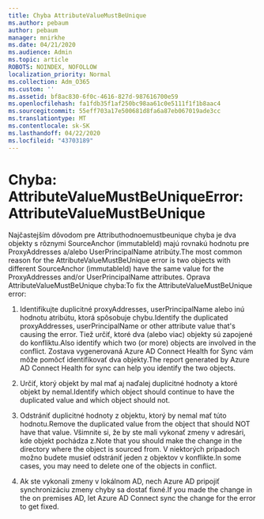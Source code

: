 ```yaml
---
title: Chyba AttributeValueMustBeUnique
ms.author: pebaum
author: pebaum
manager: mnirkhe
ms.date: 04/21/2020
ms.audience: Admin
ms.topic: article
ROBOTS: NOINDEX, NOFOLLOW
localization_priority: Normal
ms.collection: Adm_O365
ms.custom: ''
ms.assetid: bf8ac830-6f0c-4616-827d-987616700e59
ms.openlocfilehash: fa1fdb35f1af250bc98aa61c0e5111f1f1b8aac4
ms.sourcegitcommit: 55eff703a17e500681d8fa6a87eb067019ade3cc
ms.translationtype: MT
ms.contentlocale: sk-SK
ms.lasthandoff: 04/22/2020
ms.locfileid: "43703189"
---
```

# <a name="error-attributevaluemustbeunique"></a><span data-ttu-id="5e177-102">Chyba: AttributeValueMustBeUnique</span><span class="sxs-lookup"><span data-stu-id="5e177-102">Error: AttributeValueMustBeUnique</span></span>

<span data-ttu-id="5e177-103">Najčastejším dôvodom pre Attributhodnoemustbeunique chyba je dva objekty s rôznymi SourceAnchor (immutableId) majú rovnakú hodnotu pre ProxyAddresses a/alebo UserPrincipalName atribúty.</span><span class="sxs-lookup"><span data-stu-id="5e177-103">The most common reason for the AttributeValueMustBeUnique error is two objects with different SourceAnchor (immutableId) have the same value for the ProxyAddresses and/or UserPrincipalName attributes.</span></span> <span data-ttu-id="5e177-104">Oprava AttributeValueMustBeUnique chyba:</span><span class="sxs-lookup"><span data-stu-id="5e177-104">To fix the AttributeValueMustBeUnique error:</span></span>
  
1. <span data-ttu-id="5e177-105">Identifikujte duplicitné proxyAddresses, userPrincipalName alebo inú hodnotu atribútu, ktorá spôsobuje chybu.</span><span class="sxs-lookup"><span data-stu-id="5e177-105">Identify the duplicated proxyAddresses, userPrincipalName or other attribute value that's causing the error.</span></span> <span data-ttu-id="5e177-106">Tiež určiť, ktoré dva (alebo viac) objekty sú zapojené do konfliktu.</span><span class="sxs-lookup"><span data-stu-id="5e177-106">Also identify which two (or more) objects are involved in the conflict.</span></span> <span data-ttu-id="5e177-107">Zostava vygenerovaná Azure AD Connect Health for Sync vám môže pomôcť identifikovať dva objekty.</span><span class="sxs-lookup"><span data-stu-id="5e177-107">The report generated by Azure AD Connect Health for sync can help you identify the two objects.</span></span>
    
2. <span data-ttu-id="5e177-108">Určiť, ktorý objekt by mal mať aj naďalej duplicitné hodnoty a ktoré objekt by nemal.</span><span class="sxs-lookup"><span data-stu-id="5e177-108">Identify which object should continue to have the duplicated value and which object should not.</span></span>
    
3. <span data-ttu-id="5e177-109">Odstrániť duplicitné hodnoty z objektu, ktorý by nemal mať túto hodnotu.</span><span class="sxs-lookup"><span data-stu-id="5e177-109">Remove the duplicated value from the object that should NOT have that value.</span></span> <span data-ttu-id="5e177-110">Všimnite si, že by ste mali vykonať zmeny v adresári, kde objekt pochádza z.</span><span class="sxs-lookup"><span data-stu-id="5e177-110">Note that you should make the change in the directory where the object is sourced from.</span></span> <span data-ttu-id="5e177-111">V niektorých prípadoch možno budete musieť odstrániť jeden z objektov v konflikte.</span><span class="sxs-lookup"><span data-stu-id="5e177-111">In some cases, you may need to delete one of the objects in conflict.</span></span>
    
4. <span data-ttu-id="5e177-112">Ak ste vykonali zmeny v lokálnom AD, nech Azure AD pripojiť synchronizáciu zmeny chyby sa dostať fixné.</span><span class="sxs-lookup"><span data-stu-id="5e177-112">If you made the change in the on premises AD, let Azure AD Connect sync the change for the error to get fixed.</span></span>
    

